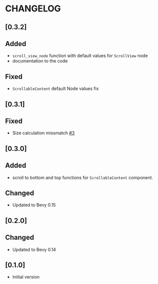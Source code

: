 # CHANGELOG

## [0.3.2]

## Added

- `scroll_view_node` function with default values for `ScrollView` node
- documentation to the code 

## Fixed

- `ScrollableContent` default Node values fix

## [0.3.1]

## Fixed

- Size calculation missmatch [#3](https://github.com/Leinnan/bevy_simple_scroll_view/issues/3)

## [0.3.0]

## Added

- scroll to bottom and top functions for `ScrollableContent` component.

## Changed

- Updated to Bevy 0.15

## [0.2.0]

## Changed

- Updated to Bevy 0.14

## [0.1.0]

- Initial version
